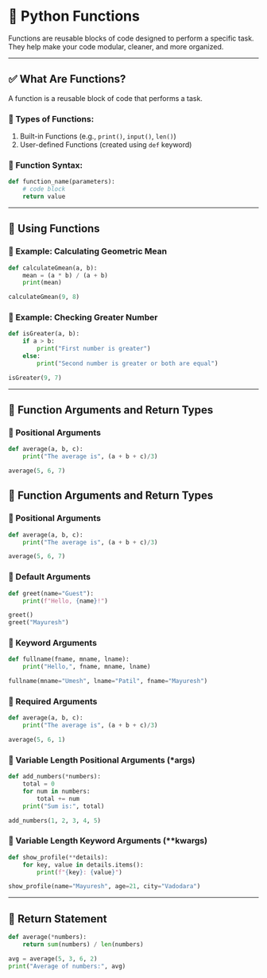 # 📘 Python Functions

Functions are reusable blocks of code designed to perform a specific task. They help make your code modular, cleaner, and more organized.

---

## ✅ What Are Functions?
A function is a reusable block of code that performs a task.

### 🔹 Types of Functions:
1. Built-in Functions (e.g., `print()`, `input()`, `len()`)
2. User-defined Functions (created using `def` keyword)

### 🔹 Function Syntax:
```python
def function_name(parameters):
    # code block
    return value
```

---

## 🔄 Using Functions

### 🔸 Example: Calculating Geometric Mean
```python
def calculateGmean(a, b):
    mean = (a * b) / (a + b)
    print(mean)

calculateGmean(9, 8)
```

### 🔸 Example: Checking Greater Number
```python
def isGreater(a, b):
    if a > b:
        print("First number is greater")
    else:
        print("Second number is greater or both are equal")

isGreater(9, 7)
```

---

## 🔣 Function Arguments and Return Types

### 🔹 Positional Arguments
```python
def average(a, b, c):
    print("The average is", (a + b + c)/3)

average(5, 6, 7)
```

## 🔣 Function Arguments and Return Types

### 🔹 Positional Arguments
```python
def average(a, b, c):
    print("The average is", (a + b + c)/3)

average(5, 6, 7)
```

### 🔹 Default Arguments
```python
def greet(name="Guest"):
    print(f"Hello, {name}!")

greet()
greet("Mayuresh")
```

### 🔹 Keyword Arguments
```python
def fullname(fname, mname, lname):
    print("Hello,", fname, mname, lname)

fullname(mname="Umesh", lname="Patil", fname="Mayuresh")
```

### 🔹 Required Arguments
```python
def average(a, b, c):
    print("The average is", (a + b + c)/3)

average(5, 6, 1)
```


### 🔹 Variable Length Positional Arguments (*args)
```python
def add_numbers(*numbers):
    total = 0
    for num in numbers:
        total += num
    print("Sum is:", total)

add_numbers(1, 2, 3, 4, 5)
```

### 🔹 Variable Length Keyword Arguments (**kwargs)
```python
def show_profile(**details):
    for key, value in details.items():
        print(f"{key}: {value}")

show_profile(name="Mayuresh", age=21, city="Vadodara")
```

---

## 🏁 Return Statement
```python
def average(*numbers):
    return sum(numbers) / len(numbers)

avg = average(5, 3, 6, 2)
print("Average of numbers:", avg)
```
